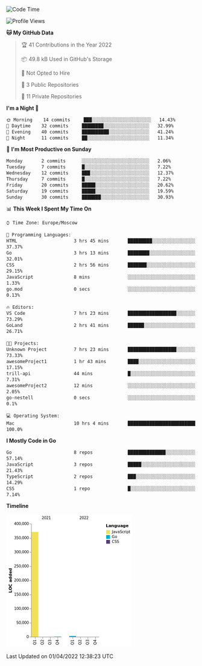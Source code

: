 <!--START_SECTION:waka-->
![Code Time](http://img.shields.io/badge/Code%20Time-236%20hrs%2036%20mins-blue)

![Profile Views](http://img.shields.io/badge/Profile%20Views-0-blue)

**🐱 My GitHub Data** 

> 🏆 41 Contributions in the Year 2022
 > 
> 📦 49.8 kB Used in GitHub's Storage 
 > 
> 🚫 Not Opted to Hire
 > 
> 📜 3 Public Repositories 
 > 
> 🔑 11 Private Repositories  
 > 
**I'm a Night 🦉** 

```text
🌞 Morning    14 commits     ███░░░░░░░░░░░░░░░░░░░░░░   14.43% 
🌆 Daytime    32 commits     ████████░░░░░░░░░░░░░░░░░   32.99% 
🌃 Evening    40 commits     ██████████░░░░░░░░░░░░░░░   41.24% 
🌙 Night      11 commits     ██░░░░░░░░░░░░░░░░░░░░░░░   11.34%

```
📅 **I'm Most Productive on Sunday** 

```text
Monday       2 commits      ░░░░░░░░░░░░░░░░░░░░░░░░░   2.06% 
Tuesday      7 commits      █░░░░░░░░░░░░░░░░░░░░░░░░   7.22% 
Wednesday    12 commits     ███░░░░░░░░░░░░░░░░░░░░░░   12.37% 
Thursday     7 commits      █░░░░░░░░░░░░░░░░░░░░░░░░   7.22% 
Friday       20 commits     █████░░░░░░░░░░░░░░░░░░░░   20.62% 
Saturday     19 commits     █████░░░░░░░░░░░░░░░░░░░░   19.59% 
Sunday       30 commits     ███████░░░░░░░░░░░░░░░░░░   30.93%

```


📊 **This Week I Spent My Time On** 

```text
⌚︎ Time Zone: Europe/Moscow

💬 Programming Languages: 
HTML                     3 hrs 45 mins       █████████░░░░░░░░░░░░░░░░   37.37% 
Go                       3 hrs 13 mins       ████████░░░░░░░░░░░░░░░░░   32.01% 
CSS                      2 hrs 56 mins       ███████░░░░░░░░░░░░░░░░░░   29.15% 
JavaScript               8 mins              ░░░░░░░░░░░░░░░░░░░░░░░░░   1.33% 
go.mod                   0 secs              ░░░░░░░░░░░░░░░░░░░░░░░░░   0.13%

🔥 Editors: 
VS Code                  7 hrs 23 mins       ██████████████████░░░░░░░   73.29% 
GoLand                   2 hrs 41 mins       ██████░░░░░░░░░░░░░░░░░░░   26.71%

🐱‍💻 Projects: 
Unknown Project          7 hrs 23 mins       ██████████████████░░░░░░░   73.33% 
awesomeProject1          1 hr 43 mins        ████░░░░░░░░░░░░░░░░░░░░░   17.15% 
trill-api                44 mins             █░░░░░░░░░░░░░░░░░░░░░░░░   7.31% 
awesomeProject2          12 mins             ░░░░░░░░░░░░░░░░░░░░░░░░░   2.05% 
go-nestell               0 secs              ░░░░░░░░░░░░░░░░░░░░░░░░░   0.1%

💻 Operating System: 
Mac                      10 hrs 4 mins       █████████████████████████   100.0%

```

**I Mostly Code in Go** 

```text
Go                       8 repos             ██████████████░░░░░░░░░░░   57.14% 
JavaScript               3 repos             █████░░░░░░░░░░░░░░░░░░░░   21.43% 
TypeScript               2 repos             ███░░░░░░░░░░░░░░░░░░░░░░   14.29% 
CSS                      1 repo              █░░░░░░░░░░░░░░░░░░░░░░░░   7.14%

```


**Timeline**

![Chart not found](https://raw.githubusercontent.com/jeezft/jeezft/main/charts/bar_graph.png) 


 Last Updated on 01/04/2022 12:38:23 UTC
<!--END_SECTION:waka-->
